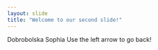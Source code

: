 ```yaml
---
layout: slide
title: "Welcome to our second slide!"
---
```

Dobrobolska Sophia
Use the left arrow to go back!
